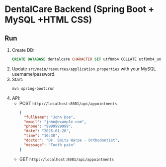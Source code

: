 # DentalCare Backend (Spring Boot + MySQL +HTML CSS)

## Run
1. Create DB:
   ```sql
   CREATE DATABASE dentalcare CHARACTER SET utf8mb4 COLLATE utf8mb4_unicode_ci;
   ```
2. Update `src/main/resources/application.properties` with your MySQL username/password.
3. Start:
   ```bash
   mvn spring-boot:run
   ```
4. API:
   - POST `http://localhost:8081/api/appointments`
     ```json
     {
       "fullName": "John Doe",
       "email": "john@example.com",
       "phone": "9999999999",
       "date": "2025-01-20",
       "time": "10:30",
       "doctor": "Dr. Smita Warpe - Orthodontist",
       "message": "Tooth pain"
     }
     ```
   - GET `http://localhost:8081/api/appointments`
